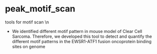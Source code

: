 # peak_motif_scan
tools for motif scan \n
- We identified different motif pattern in mouse model of Clear Cell Sarcoma. 
Therefore, we developed this tool to detect and quantify the different motif patterns in the EWSR1-ATF1 fusion oncoprotein binding sites on genome
